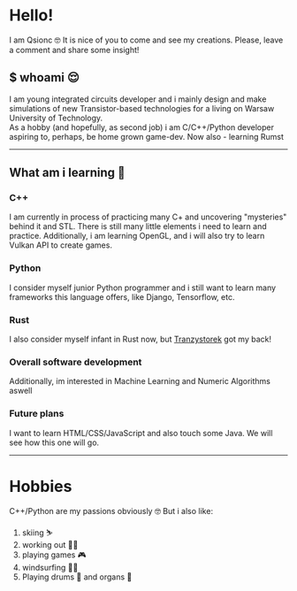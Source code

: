 # Hello!

I am Qsionc 🤓
It is nice of you to come and see my creations. Please, leave a comment and share some insight!

## $ whoami 😌

I am young integrated circuits developer and i mainly design and make simulations of new Transistor-based technologies for a living on Warsaw University of Technology.<br>
As a hobby (and hopefully, as second job) i am C/C++/Python developer aspiring to, perhaps, be home grown game-dev.
Now also - learning Rumst

---

## What am i learning 📖

### C++
I am currently in process of practicing many C+ and uncovering "mysteries" behind it and STL. There is still many little elements i need to learn and practice.
Additionally, i am learning OpenGL, and i will also try to learn Vulkan API to create games.

### Python

I consider myself junior Python programmer and i still want to learn many frameworks this language offers, like Django, Tensorflow, etc.

### Rust

I also consider myself infant in Rust now, but [Tranzystorek](https://github.com/tranzystorek-io) got my back!

### Overall software development

Additionally, im interested in Machine Learning and Numeric Algorithms aswell 

### Future plans

I want to learn HTML/CSS/JavaScript and also touch some Java. We will see how this one will go.

---
# Hobbies

C++/Python are my passions obviously 🤓
But i also like:
1. skiing ⛷
2. working out 🏋️‍♂️
3. playing games 🎮
4. windsurfing 🏄‍♂️
5. Playing drums 🥁 and organs 🎹
